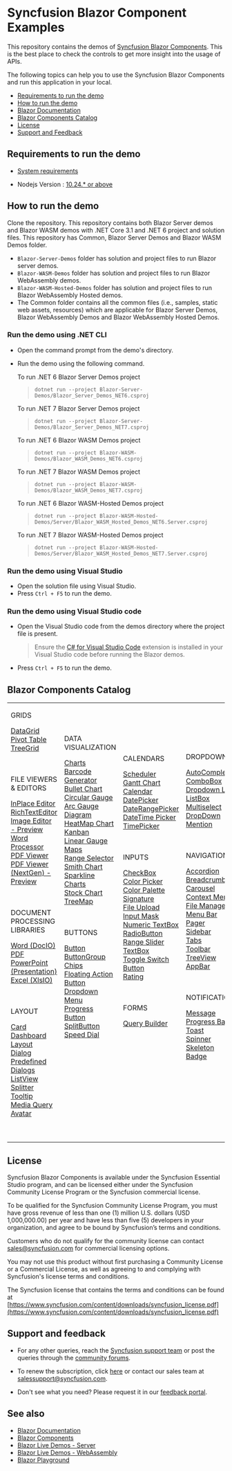 # Syncfusion Blazor Component Examples

This repository contains the demos of [Syncfusion Blazor Components](https://www.syncfusion.com/blazor-components). This is the best place to check the controls to get more insight into the usage of APIs.

The following topics can help you to use the Syncfusion Blazor Components and run this application in your local.

* [Requirements to run the demo](#requirements-to-run-the-demo)
* [How to run the demo](#how-to-run-the-demo)
* [Blazor Documentation](https://blazor.syncfusion.com/documentation/)
* [Blazor Components Catalog](#blazor-components-catalog)
* [License](#license)
* [Support and Feedback](#support-and-feedback)

## Requirements to run the demo

* [System requirements](https://blazor.syncfusion.com/documentation/system-requirements/)

* Nodejs Version : [10.24.* or above](https://nodejs.org/download/release/v8.1.0/)

## How to run the demo

Clone the repository. This repository contains both Blazor Server demos and Blazor WASM demos with .NET Core 3.1 and .NET 6 project and solution files. This repository has Common, Blazor Server Demos and Blazor WASM Demos folder.
* `Blazor-Server-Demos` folder has solution and project files to run Blazor server demos.
* `Blazor-WASM-Demos` folder has solution and project files to run Blazor WebAssembly demos.
* `Blazor-WASM-Hosted-Demos` folder has solution and project files to run Blazor WebAssembly Hosted demos.
* The Common folder contains all the common files (i.e., samples, static web assets, resources) which are applicable for Blazor Server Demos, Blazor WebAssembly Demos and Blazor WebAssembly Hosted Demos.

### Run the demo using .NET CLI

* Open the command prompt from the demo's directory.
* Run the demo using the following command.
   
   To run .NET 6 Blazor Server Demos project
   > `dotnet run --project Blazor-Server-Demos/Blazor_Server_Demos_NET6.csproj`

   To run .NET 7 Blazor Server Demos project
   > `dotnet run --project Blazor-Server-Demos/Blazor_Server_Demos_NET7.csproj`

   To run .NET 6 Blazor WASM Demos project
   > `dotnet run --project Blazor-WASM-Demos/Blazor_WASM_Demos_NET6.csproj`

    To run .NET 7 Blazor WASM Demos project
   > `dotnet run --project Blazor-WASM-Demos/Blazor_WASM_Demos_NET7.csproj`

    To run .NET 6 Blazor WASM-Hosted Demos project
   > `dotnet run --project Blazor-WASM-Hosted-Demos/Server/Blazor_WASM_Hosted_Demos_NET6.Server.csproj`

    To run .NET 7 Blazor WASM-Hosted Demos project
   > `dotnet run --project Blazor-WASM-Hosted-Demos/Server/Blazor_WASM_Hosted_Demos_NET7.Server.csproj`

### Run the demo using Visual Studio

* Open the solution file using Visual Studio.
* Press `Ctrl + F5` to run the demo.

### Run the demo using Visual Studio code

* Open the Visual Studio code from the demos directory where the project file is present.

    > Ensure the [C# for Visual Studio Code](https://marketplace.visualstudio.com/items?itemName=ms-dotnettools.csharp) extension is installed in your Visual Studio code before running the Blazor demos.

* Press `Ctrl + F5` to run the demo.


## Blazor Components Catalog

<table id="table">
    <tbody>
        <colgroup>
            <col style="width: 220px">
            <col style="width: 260px">
            <col style="width: 220px">
            <col style="width: 220px">
        </colgroup>
    </tbody>
    <tr>
        <td>
            <p></p>
            <div><p class="controlcategory">GRIDS</p></div>
            <div class="controlanchorlink"><a target="_self" href="https://blazor.syncfusion.com/documentation/datagrid/getting-started">DataGrid</a></div>
            <div class="controlanchorlink"><a target="_self" href="https://blazor.syncfusion.com/documentation/pivot-table/getting-started">Pivot Table</a></div>
            <div class="controlanchorlink"><a target="_self" href="https://blazor.syncfusion.com/documentation/treegrid/getting-started">TreeGrid</a></div>
            <p>&nbsp;</p>
            <div><p class="controlcategory">FILE VIEWERS & EDITORS</p></div>
            <div class="controlanchorlink"><a target="_self" href="https://blazor.syncfusion.com/documentation/in-place-editor/getting-started">InPlace Editor</a></div>
            <div class="controlanchorlink"><a target="_self" href="https://blazor.syncfusion.com/documentation/rich-text-editor/getting-started">RichTextEditor</a></div>
            <div class="controlanchorlink"><a target="_self" href="https://blazor.syncfusion.com/documentation/image-editor/getting-started">Image Editor - Preview</a></div>
            <div class="controlanchorlink"><a target="_self" href="https://blazor.syncfusion.com/documentation/document-editor/getting-started/features">Word Processor</a></div>
            <div class="controlanchorlink"><a target="_self" href="https://blazor.syncfusion.com/documentation/pdfviewer/getting-started/features">PDF Viewer</a></div>
            <div class="controlanchorlink"><a target="_self" href="https://blazor.syncfusion.com/documentation/pdfviewer-2/getting-started/features">PDF Viewer (NextGen) - Preview</a></div>     
            <p>&nbsp;</p>
            <div><p class="controlcategory">DOCUMENT PROCESSING LIBRARIES</p></div>
            <div class="controlanchorlink"><a target="_self" href="https://help.syncfusion.com/file-formats/docio/create-word-document-in-blazor">Word (DocIO)</a></div>
            <div class="controlanchorlink"><a target="_self" href="https://help.syncfusion.com/file-formats/pdf/create-pdf-document-in-blazor">PDF</a></div>
            <div class="controlanchorlink"><a target="_self" href="https://help.syncfusion.com/file-formats/presentation/create-read-edit-powerpoint-files-in-blazor">PowerPoint (Presentation)</a></div>
            <div class="controlanchorlink"><a target="_self" href="https://help.syncfusion.com/file-formats/xlsio/create-read-edit-excel-files-in-blazor-c-sharp">Excel (XlsIO)</a></div>
            <p>&nbsp;</p>
            <div><p class="controlcategory">LAYOUT</p></div>
            <div class="controlanchorlink"><a target="_self" href="https://blazor.syncfusion.com/documentation/card/getting-started">Card</a></div>
            <div class="controlanchorlink"><a target="_self" href="https://blazor.syncfusion.com/documentation/dashboard-layout/getting-started">Dashboard Layout</a></div>
            <div class="controlanchorlink"><a target="_self" href="https://blazor.syncfusion.com/documentation/dialog/getting-started">Dialog</a></div>
            <div class="controlanchorlink"><a target="_self" href="https://blazor.syncfusion.com/documentation/predefined-dialogs/getting-started">Predefined Dialogs</a></div>
            <div class="controlanchorlink"><a target="_self" href="https://blazor.syncfusion.com/documentation/listview/getting-started">ListView</a></div>
            <div class="controlanchorlink"><a target="_self" href="https://blazor.syncfusion.com/documentation/splitter/getting-started">Splitter</a></div>
            <div class="controlanchorlink"><a target="_self" href="https://blazor.syncfusion.com/documentation/tooltip/getting-started">Tooltip</a></div>
            <div class="controlanchorlink"><a target="_self" href="https://blazor.syncfusion.com/documentation/media-query/getting-started">Media Query</a></div>
            <div class="controlanchorlink"><a target="_self" href="https://blazor.syncfusion.com/documentation/avatar/getting-started">Avatar</a></div>
            <p>&nbsp;</p>
        </td>
        <td>
            <p></p>
            <div><p class="controlcategory">DATA VISUALIZATION</p></div>
            <div class="controlanchorlink"><a target="_self" href="https://blazor.syncfusion.com/documentation/chart/getting-started-server">Charts</a></div>
            <div class="controlanchorlink"><a target="_self" href="https://blazor.syncfusion.com/documentation/barcode/getting-started">Barcode Generator</a></div>
            <div class="controlanchorlink"><a target="_self" href="https://blazor.syncfusion.com/documentation/bullet-chart/getting-started">Bullet Chart</a></div>
            <div class="controlanchorlink"><a target="_self" href="https://blazor.syncfusion.com/documentation/circular-gauge/getting-started">Circular Gauge</a></div>
            <div class="controlanchorlink"><a target="_self" href="https://blazor.syncfusion.com/documentation/circular-gauge/getting-started">Arc Gauge</a></div>
            <div class="controlanchorlink"><a target="_self" href="https://blazor.syncfusion.com/documentation/diagram-component/getting-started">Diagram</a></div>
            <div class="controlanchorlink"><a target="_self" href="https://blazor.syncfusion.com/documentation/heatmap-chart/getting-started">HeatMap Chart</a></div>
            <div class="controlanchorlink"><a target="_self" href="https://blazor.syncfusion.com/documentation/kanban/getting-started">Kanban</a></div>
            <div class="controlanchorlink"><a target="_self" href="https://blazor.syncfusion.com/documentation/linear-gauge/getting-started">Linear Gauge</a></div>
            <div class="controlanchorlink"><a target="_self" href="https://blazor.syncfusion.com/documentation/maps/getting-started">Maps</a></div>
            <div class="controlanchorlink"><a target="_self" href="https://blazor.syncfusion.com/documentation/range-selector/getting-started">Range Selector</a></div>
            <div class="controlanchorlink"><a target="_self" href="https://blazor.syncfusion.com/documentation/smith-chart/getting-started">Smith Chart</a></div>
            <div class="controlanchorlink"><a target="_self" href="https://blazor.syncfusion.com/documentation/sparkline/getting-started">Sparkline Charts</a></div>
            <div class="controlanchorlink"><a target="_self" href="https://blazor.syncfusion.com/documentation/stock-chart/getting-started">Stock Chart</a></div>
            <div class="controlanchorlink"><a target="_self" href="https://blazor.syncfusion.com/documentation/treemap/getting-started">TreeMap</a></div>
            <p>&nbsp;</p>
            <div><p class="controlcategory">BUTTONS</p></div>
            <div class="controlanchorlink"><a target="_self" href="https://blazor.syncfusion.com/documentation/button/getting-started">Button</a></div>
            <div class="controlanchorlink"><a target="_self" href="https://blazor.syncfusion.com/documentation/button-group/getting-started">ButtonGroup</a></div>
            <div class="controlanchorlink"><a target="_self" href="https://blazor.syncfusion.com/documentation/chip/getting-started">Chips</a></div>
            <div class="controlanchorlink"><a target="_self" href="https://blazor.syncfusion.com/documentation/floating-action-button/getting-started">Floating Action Button</a></div>
            <div class="controlanchorlink"><a target="_self" href="https://blazor.syncfusion.com/documentation/drop-down-menu/getting-started">Dropdown Menu</a></div>
            <div class="controlanchorlink"><a target="_self" href="https://blazor.syncfusion.com/documentation/progress-button/getting-started">Progress Button</a></div>
            <div class="controlanchorlink"><a target="_self" href="https://blazor.syncfusion.com/documentation/split-button/getting-started">SplitButton</a></div>
            <div class="controlanchorlink"><a target="_self" href="https://blazor.syncfusion.com/documentation/speeddial/getting-started">Speed Dial</a></div>
           <br>
            <p>&nbsp;</p>
            <p>&nbsp;</p>
            <p>&nbsp;</p>
            <p>&nbsp;</p>
        </td>
        <td>
            <div><p class="controlcategory">CALENDARS</p></div>
            <div class="controlanchorlink"><a target="_self" href="https://blazor.syncfusion.com/documentation/scheduler/getting-started">Scheduler</a></div>
            <div class="controlanchorlink"><a target="_self" href="https://blazor.syncfusion.com/documentation/gantt-chart/getting-started">Gantt Chart</a></div>
            <div class="controlanchorlink"><a target="_self" href="https://blazor.syncfusion.com/documentation/calendar/getting-started">Calendar</a></div>
            <div class="controlanchorlink"><a target="_self" href="https://blazor.syncfusion.com/documentation/datepicker/getting-started">DatePicker</a></div>
            <div class="controlanchorlink"><a target="_self" href="">DateRangePicker</a></div>
            <div class="controlanchorlink"><a target="_self" href="https://blazor.syncfusion.com/documentation/datetime-picker/getting-started">DateTime Picker</a></div>
            <div class="controlanchorlink"><a target="_self" href="https://blazor.syncfusion.com/documentation/timepicker/getting-started">TimePicker</a></div>
            <p>&nbsp;</p>
            <div><p class="controlcategory">INPUTS</p></div>
            <div class="controlanchorlink"><a target="_self" href="https://blazor.syncfusion.com/documentation/check-box/getting-started">CheckBox</a></div>
            <div class="controlanchorlink"><a target="_self" href="https://blazor.syncfusion.com/documentation/color-picker/getting-started">Color Picker</a></div>
            <div class="controlanchorlink"><a target="_self" href="https://blazor.syncfusion.com/documentation/color-picker/mode-and-value#rendering-palette-at-initial-load">Color Palette</a></div>
            <div class="controlanchorlink"><a target="_self" href="https://blazor.syncfusion.com/documentation/signature/getting-started">Signature</a></div>
            <div class="controlanchorlink"><a target="_self" href="https://blazor.syncfusion.com/documentation/file-upload/getting-started">File Upload</a></div>
            <div class="controlanchorlink"><a target="_self" href="https://blazor.syncfusion.com/documentation/input-mask/getting-started">Input Mask</a></div>
            <div class="controlanchorlink"><a target="_self" href="https://blazor.syncfusion.com/documentation/numeric-textbox/getting-started">Numeric TextBox</a></div>
            <div class="controlanchorlink"><a target="_self" href="https://blazor.syncfusion.com/documentation/radio-button/getting-started">RadioButton</a></div>
            <div class="controlanchorlink"><a target="_self" href="https://blazor.syncfusion.com/documentation/range-slider/getting-started">Range Slider</a></div>
            <div class="controlanchorlink"><a target="_self" href="https://blazor.syncfusion.com/documentation/textbox/getting-started">TextBox</a></div>
            <div class="controlanchorlink"><a target="_self" href="https://blazor.syncfusion.com/documentation/toggle-switch-button/getting-started">Toggle Switch Button</a></div>
            <div class="controlanchorlink"><a target="_self" href="https://blazor.syncfusion.com/documentation/rating/getting-started">Rating</a></div>
            <p>&nbsp;</p>
            <div><p class="controlcategory">FORMS</p></div>
            <div class="controlanchorlink"><a target="_self" href="https://blazor.syncfusion.com/documentation/query-builder/getting-started">Query Builder</a></div>
            <p>&nbsp;</p>
            <p>&nbsp;</p>
            <p>&nbsp;</p>
            <p>&nbsp;</p>
        </td>
        <td>
            <p></p>
            <div><p class="controlcategory">DROPDOWNS</p></div>
            <div class="controlanchorlink"><a target="_self" href="https://blazor.syncfusion.com/documentation/autocomplete/getting-started">AutoComplete</a></div>
            <div class="controlanchorlink"><a target="_self" href="https://blazor.syncfusion.com/documentation/combobox/getting-started">ComboBox</a></div>
            <div class="controlanchorlink"><a target="_self" href="https://blazor.syncfusion.com/documentation/dropdown-list/getting-started">Dropdown List</a></div>
            <div class="controlanchorlink"><a target="_self" href="https://blazor.syncfusion.com/documentation/listbox/getting-started">ListBox</a></div>
            <div class="controlanchorlink"><a target="_self" href="https://blazor.syncfusion.com/documentation/multiselect-dropdown/getting-started">Multiselect DropDown</a></div>
            <div class="controlanchorlink"><a target="_self" href="https://blazor.syncfusion.com/documentation/mention/getting-started">Mention</a></div>
            <p>&nbsp;</p>
            <div><p class="controlcategory">NAVIGATION</p></div>
            <div class="controlanchorlink"><a target="_self" href="https://blazor.syncfusion.com/documentation/accordion/getting-started">Accordion</a></div>
            <div class="controlanchorlink"><a target="_self" href="https://blazor.syncfusion.com/documentation/breadcrumb/getting-started">Breadcrumb</a></div>
            <div class="controlanchorlink"><a target="_self" href="https://blazor.syncfusion.com/documentation/carousel/getting-started">Carousel</a></div>
            <div class="controlanchorlink"><a target="_self" href="https://blazor.syncfusion.com/documentation/context-menu/getting-started">Context Menu</a></div>
            <div class="controlanchorlink"><a target="_self" href="https://blazor.syncfusion.com/documentation/file-manager/getting-started">File Manager</a></div>
            <div class="controlanchorlink"><a target="_self" href="https://blazor.syncfusion.com/documentation/menu-bar/getting-started">Menu Bar</a></div>
            <div class="controlanchorlink"><a target="_self" href="https://blazor.syncfusion.com/documentation/pager/getting-started">Pager</a></div>
            <div class="controlanchorlink"><a target="_self" href="https://blazor.syncfusion.com/documentation/sidebar/getting-started">Sidebar</a></div>
            <div class="controlanchorlink"><a target="_self" href="https://blazor.syncfusion.com/documentation/tabs/getting-started">Tabs</a></div>
            <div class="controlanchorlink"><a target="_self" href="https://blazor.syncfusion.com/documentation/toolbar/getting-started">Toolbar</a></div>
            <div class="controlanchorlink"><a target="_self" href="https://blazor.syncfusion.com/documentation/treeview/getting-started">TreeView</a></div>
            <div class="controlanchorlink"><a target="_self" href="https://blazor.syncfusion.com/documentation/appbar/getting-started">AppBar</a></div>
            <p>&nbsp;</p>
            <div><p class="controlcategory">NOTIFICATION</p></div>
            <div class="controlanchorlink"><a target="_self" href="https://blazor.syncfusion.com/documentation/message/getting-started">Message</a></div>
            <div class="controlanchorlink"><a target="_self" href="https://blazor.syncfusion.com/documentation/progress-bar/getting-started">Progress Bar</a></div>
            <div class="controlanchorlink"><a target="_self" href="https://blazor.syncfusion.com/documentation/toast/getting-started">Toast</a></div>
            <div class="controlanchorlink"><a target="_self" href="https://blazor.syncfusion.com/documentation/spinner/getting-started">Spinner</a></div>
            <div class="controlanchorlink"><a target="_self" href="https://blazor.syncfusion.com/documentation/skeleton/getting-started">Skeleton</a></div>
            <div class="controlanchorlink"><a target="_self" href="https://blazor.syncfusion.com/documentation/badge/getting-started">Badge</a></div>
            <p>&nbsp;</p>
            <p>&nbsp;</p>
        </td>
    </tr>
</table>

## License

Syncfusion Blazor Components is available under the Syncfusion Essential Studio program, and can be licensed either under the Syncfusion Community License Program or the Syncfusion commercial license.

To be qualified for the Syncfusion Community License Program, you must have gross revenue of less than one (1) million U.S. dollars (USD 1,000,000.00) per year and have less than five (5) developers in your organization, and agree to be bound by Syncfusion’s terms and conditions.

Customers who do not qualify for the community license can contact sales@syncfusion.com for commercial licensing options.

You may not use this product without first purchasing a Community License or a Commercial License, as well as agreeing to and complying with Syncfusion's license terms and conditions.

The Syncfusion license that contains the terms and conditions can be found at
[https://www.syncfusion.com/content/downloads/syncfusion_license.pdf](https://www.syncfusion.com/content/downloads/syncfusion_license.pdf)

## Support and feedback

* For any other queries, reach the [Syncfusion support team](https://support.syncfusion.com/) or post the queries through the [community forums](https://www.syncfusion.com/forums?utm_source=github&utm_medium=listing&utm_campaign=blazor-samples).

* To renew the subscription, click [here](https://www.syncfusion.com/sales/products?utm_source=github&utm_medium=listing&utm_campaign=blazor-samples) or contact our sales team at <salessupport@syncfusion.com>.

* Don't see what you need? Please request it in our [feedback portal](https://www.syncfusion.com/feedback/blazor-components).

## See also

* [Blazor Documentation](https://blazor.syncfusion.com/documentation/introduction)
* [Blazor Components](https://www.syncfusion.com/blazor-components)
* [Blazor Live Demos - Server](https://blazor.syncfusion.com/demos/)
* [Blazor Live Demos - WebAssembly](https://blazor.syncfusion.com/wasm/demos/)
* [Blazor Playground](https://blazorplayground.syncfusion.com/)
